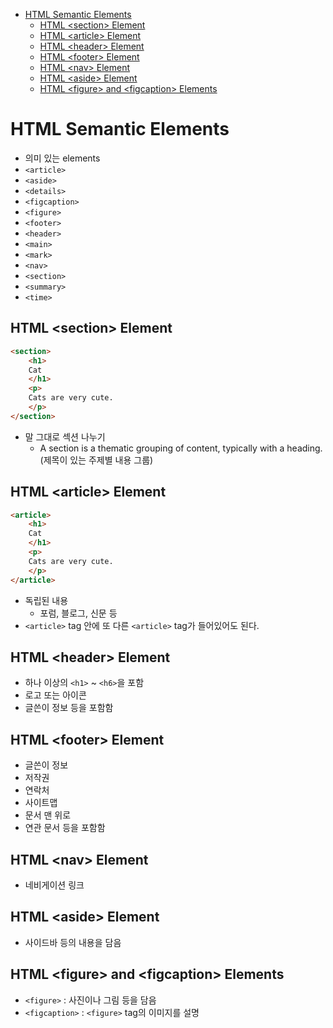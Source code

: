- [HTML Semantic Elements](#html-semantic-elements)
  * [HTML \<section\> Element](#html---section---element)
  * [HTML \<article\> Element](#html---article---element)
  * [HTML \<header\> Element](#html---header---element)
  * [HTML \<footer\> Element](#html---footer---element)
  * [HTML \<nav\> Element](#html---nav---element)
  * [HTML \<aside\> Element](#html---aside---element)
  * [HTML \<figure\> and \<figcaption\> Elements](#html---figure---and---figcaption---elements)

# HTML Semantic Elements

- 의미 있는 elements
- `<article>`
- `<aside>`
- `<details>`
- `<figcaption>`
- `<figure>`
- `<footer>`
- `<header>`
- `<main>`
- `<mark>`
- `<nav>`
- `<section>`
- `<summary>`
- `<time>`

## HTML \<section\> Element

```html
<section>
	<h1>
    Cat
    </h1>
	<p>
    Cats are very cute.
    </p>
</section>
```

- 말 그대로 섹션 나누기
  - A section is a thematic grouping of content, typically with a heading. (제목이 있는 주제별 내용 그룹)

## HTML \<article\> Element

```html
<article>
	<h1>
    Cat
    </h1>
	<p>
    Cats are very cute.
    </p>
</article>
```

- 독립된 내용
  - 포럼, 블로그, 신문 등
- `<article>` tag 안에 또 다른 `<article>` tag가 들어있어도 된다.

## HTML \<header\> Element

- 하나 이상의 `<h1>` ~ `<h6>`을 포함
- 로고 또는 아이콘
- 글쓴이 정보 등을 포함함

## HTML \<footer\> Element

- 글쓴이 정보
- 저작권
- 연락처
- 사이트맵
- 문서 맨 위로
- 연관 문서 등을 포함함

## HTML \<nav\> Element

- 네비게이션 링크

## HTML \<aside\> Element

- 사이드바 등의 내용을 담음

## HTML \<figure\> and \<figcaption\> Elements

- `<figure>` : 사진이나 그림 등을 담음
- `<figcaption>` : `<figure>` tag의 이미지를 설명


